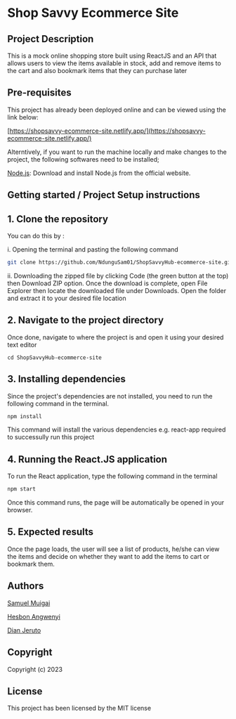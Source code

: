 # Shop Savvy Ecommerce Site

## Project Description

This is a mock online shopping store built using ReactJS and an API that allows users to view the items available in stock, add and remove items to the cart and also bookmark items that they can purchase later

## Pre-requisites

This project has already been deployed online and can be viewed using the link below:

[https://shopsavvy-ecommerce-site.netlify.app/](https://shopsavvy-ecommerce-site.netlify.app/)

Alterntively, if you want to run the machine locally and make changes to the project, the following softwares need to be installed;

[Node.js](https://nodejs.org/): Download and install Node.js from the official website.

## Getting started / Project Setup instructions

## 1. Clone the repository

You can do this by :

i. Opening the terminal and pasting the following command 

```bash
git clone https://github.com/NdunguSam01/ShopSavvyHub-ecommerce-site.git
```

ii. Downloading the zipped file by clicking Code (the green button at the top) then Download ZIP option. Once the download is complete, open File Explorer then locate the downloaded file under Downloads. Open the folder and extract it to your desired file location

## 2. Navigate to the project directory

Once done, navigate to where the project is and open it using your desired text editor

```
cd ShopSavvyHub-ecommerce-site
```

## 3. Installing dependencies

Since the project's dependencies are not installed, you need to run the following command in the terminal.

```bash
npm install
```

This command will install the various dependencies e.g. react-app required to successully run this project 


## 4. Running the React.JS application
To run the React application, type the following command in the terminal

```bash
npm start
```
Once this command runs, the page will be automatically be opened in your browser.

## 5. Expected results

Once the page loads, the user will see a list of products, he/she can view the items and decide on whether they want to add the items to cart or bookmark them.

## Authors
[Samuel Muigai](https://github.com/NdunguSam01)

[Hesbon Angwenyi](https://github.com/hesbonmanyi254)

[Dian Jeruto](https://github.com/Dianjeruto)

## Copyright

Copyright (c) 2023

## License

This project has been licensed by the MIT license